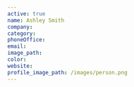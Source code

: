 ```yaml
---
active: true
name: Ashley Smith
company:
category:
phoneOffice:
email:
image_path:
color:
website:
profile_image_path: /images/person.png
---
```

